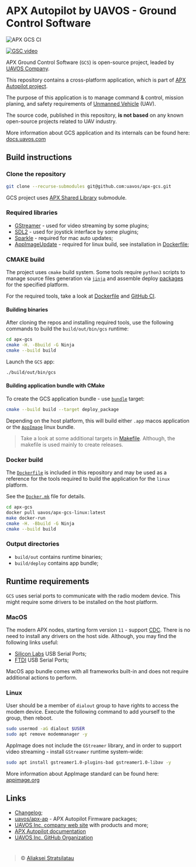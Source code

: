 # APX Autopilot by UAVOS - Ground Control Software

![APX GCS CI](https://github.com/uavos/apx-gcs/workflows/APX%20GCS%20CI/badge.svg)

[![GSC video](http://img.youtube.com/vi/CSPNkGZuP8M/0.jpg)](https://youtu.be/CSPNkGZuP8M)

APX Ground Control Software (`GCS`) is open-source project, leaded by [UAVOS Company](http://uavos.com).

This repository contains a cross-platform application, which is part of [APX Autopilot project](http://docs.uavos.com).

The purpose of this application is to manage command & control, mission planing, and safety requirements of [Unmanned Vehicle](https://en.wikipedia.org/wiki/UAV) (UAV).

The source code, published in this repository, **is not based** on any known open-source projects related to UAV industry.

More information about GCS application and its internals can be found here: [docs.uavos.com](http://docs.uavos.com)

## Build instructions

### Clone the repository

```bash
git clone --recurse-submodules git@github.com:uavos/apx-gcs.git
```

GCS project uses [APX Shared Library](https://github.com/uavos/apx-lib) submodule.

### Required libraries

- [GStreamer](https://gstreamer.freedesktop.org) - used for video streaming by some plugins;
- [SDL2](https://www.libsdl.org) - used for joystick interface by some plugins;
- [Sparkle](https://sparkle-project.org/) - required for mac auto updates;
- [AppImageUpdate](https://github.com/AppImage/AppImageUpdate) - required for linux build, see installation in [Dockerfile](https://github.com/uavos/apx-gcs/blob/main/Dockerfile);

### CMAKE build

The project uses `cmake` build system. Some tools require `python3` scripts to manage source files generation via [`jinja`](https://jinja.palletsprojects.com) and assemble deploy [packages](https://github.com/uavos/apx-gcs/blob/main/cmake/apx_gcs_deploy.cmake) for the specified platform.

For the required tools, take a look at [Dockerfile](https://github.com/uavos/apx-gcs/blob/main/Dockerfile) and [GitHub CI](https://github.com/uavos/apx-gcs/blob/main/.github/workflows/apx-gcs-release.yml).

#### Building binaries

After cloning the repos and installing required tools, use the following commands to build the `build/out/bin/gcs` runtime:

```bash
cd apx-gcs
cmake -H. -Bbuild -G Ninja
cmake --build build
```

Launch the `GCS` app:

```bash
./build/out/bin/gcs
```

#### Building application bundle with CMake

To create the GCS application bundle - use [`bundle`](https://github.com/uavos/apx-gcs/blob/main/cmake/apx_gcs_deploy.cmake) target:

```bash
cmake --build build --target deploy_package
```

Depending on the host platform, this will build either `.app` macos application or the [`AppImage`](https://appimage.org) linux bundle.

>Take a look at some additional targets in [Makefile](https://github.com/uavos/apx-gcs/blob/main/Makefile). Although, the makefile is used mainly to create releases.

### Docker build

The [`Dockerfile`](https://github.com/uavos/apx-gcs/blob/main/Dockerfile) is included in this repository and may be used as a reference for the tools required to build the application for the `linux` platform.

See the [`Docker.mk`](https://github.com/uavos/apx-gcs/blob/main/Docker.mk) file for details.

```bash
cd apx-gcs
docker pull uavos/apx-gcs-linux:latest
make docker-run
cmake -H. -Bbuild -G Ninja
cmake --build build
```

### Output directories

- `build/out` contains runtime binaries;
- `build/deploy` contains app bundle;

## Runtime requirements

`GCS` uses serial ports to communicate with the radio modem device. This might require some drivers to be installed on the host platform.

### MacOS

The modern APX nodes, starting form version `11` - support [CDC](https://en.wikipedia.org/wiki/USB_communications_device_class). There is no need to install any drivers on the host side. Although, you may find the following links useful:

- [Silicon Labs](https://www.silabs.com/products/development-tools/software/usb-to-uart-bridge-vcp-drivers) USB Serial Ports;
- [FTDI](https://www.ftdichip.com/Drivers/VCP.htm) USB Serial Ports;

MacOS app bundle comes with all frameworks built-in and does not require additional actions to perform.

### Linux

User should be a member of `dialout` group to have rights to access the modem device. Execute the following command to add yourself to the group, then reboot.

```bash
sudo usermod -aG dialout $USER
sudo apt remove modemmanager -y
```

AppImage does not include the `GStreamer` library, and in order to support video streaming - install `GStreamer` runtime system-wide:

```bash
sudo apt install gstreamer1.0-plugins-bad gstreamer1.0-libav -y
```

More information about AppImage standard can be found here: [appimage.org](https://appimage.org)

## Links

- [Changelog](https://uavos.github.io/apx-gcs/CHANGELOG.html);
- [uavos/apx-ap](https://github.com/uavos/apx-ap) - APX Autopilot Firmware packages;
- [UAVOS Inc. company web site](http://uavos.com) with products and more;
- [APX Autopilot documentation](http://docs.uavos.com)
- [UAVOS Inc. GitHub Organization](https://github.com/uavos)

# 

>&copy; [Aliaksei Stratsilatau](https://github.com/uavinda)
